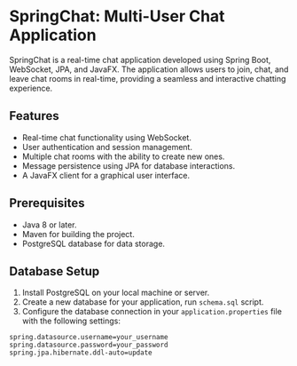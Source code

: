 # SpringChat: Multi-User Chat Application

SpringChat is a real-time chat application developed using Spring Boot, WebSocket, JPA, and JavaFX. The application allows users to join, chat, and leave chat rooms in real-time, providing a seamless and interactive chatting experience.

## Features

- Real-time chat functionality using WebSocket.
- User authentication and session management.
- Multiple chat rooms with the ability to create new ones.
- Message persistence using JPA for database interactions.
- A JavaFX client for a graphical user interface.

## Prerequisites

- Java 8 or later.
- Maven for building the project.
- PostgreSQL database for data storage.


## Database Setup

1. Install PostgreSQL on your local machine or server.
2. Create a new database for your application, run `schema.sql` script.
3. Configure the database connection in your `application.properties` file with the following settings:

```spring.datasource.url=jdbc:postgresql://localhost:5432/your_database_name
spring.datasource.username=your_username
spring.datasource.password=your_password
spring.jpa.hibernate.ddl-auto=update
